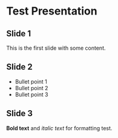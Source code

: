 # Test Presentation

## Slide 1
This is the first slide with some content.

## Slide 2
- Bullet point 1
- Bullet point 2
- Bullet point 3

## Slide 3
**Bold text** and *italic text* for formatting test.
